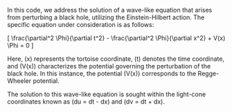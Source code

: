 In this code, we address the solution of a wave-like equation that arises from perturbing a black hole, utilizing the Einstein-Hilbert action. The specific equation under consideration is as follows:

\[
\frac{\partial^2 \Phi}{\partial t^2} - \frac{\partial^2 \Phi}{\partial x^2} + V(x) \Phi = 0
\]

Here, \(x\) represents the tortoise coordinate, \(t\) denotes the time coordinate, and \(V(x)\) characterizes the potential governing the perturbation of the black hole. In this instance, the potential \(V(x)\) corresponds to the Regge-Wheeler potential.

The solution to this wave-like equation is sought within the light-cone coordinates known as \(du = dt - dx\) and \(dv = dt + dx\).
